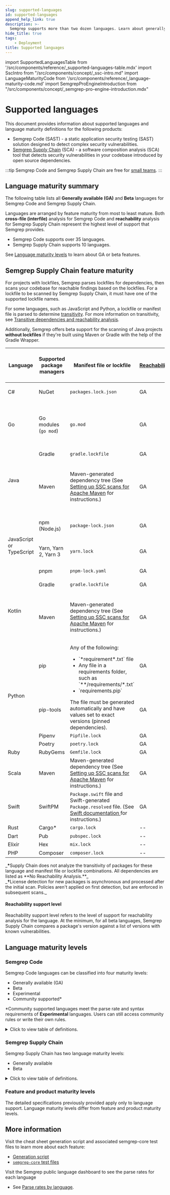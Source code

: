 ```yaml
---
slug: supported-languages
id: supported-languages
append_help_link: true
description: >-
  Semgrep supports more than two dozen languages. Learn about generally available, beta, and experimentally supported languages.
hide_title: true
tags:
    - Deployment
title: Supported languages
---
```


import SupportedLanguagesTable from '/src/components/reference/_supported-languages-table.mdx'
import SscIntro from "/src/components/concept/_ssc-intro.md"
import LanguageMaturityCode from '/src/components/reference/_language-maturity-code.md'
import SemgrepProEngineIntroduction from "/src/components/concept/_semgrep-pro-engine-introduction.mdx"

# Supported languages

This document provides information about supported languages and language maturity definitions for the following products:

* Semgrep Code (SAST) - a static application security testing (SAST) solution designed to detect complex security vulnerabilities. 
* [Semgrep Supply Chain](#semgrep-supply-chain) (SCA) - a software composition analysis (SCA) tool that detects security vulnerabilities in your codebase introduced by open source dependencies.

:::tip
Semgrep Code and Semgrep Supply Chain are free for [small teams](https://semgrep.dev/pricing).
:::

## Language maturity summary

The following table lists all **Generally available (GA)** and **Beta** languages for Semgrep Code and Semgrep Supply Chain.

Languages are arranged by feature maturity from most to least mature. Both **cross-file (interfile)** analysis for Semgrep Code and **reachability** analysis for Semgrep Supply Chain represent the highest level of support that Semgrep provides.

<SupportedLanguagesTable />

- Semgrep Code supports over 35 languages.
- Semgrep Supply Chain supports 10 languages.

See [Language maturity levels](#language-maturity-levels) to learn about GA or beta features.

## Semgrep Supply Chain feature maturity

<SscIntro/>

For projects with lockfiles, Semgrep parses lockfiles for dependencies, then scans your codebase for reachable findings based on the lockfiles. For a lockfile to be scanned by Semgrep Supply Chain, it must have one of the supported lockfile names.

For some languages, such as JavaScript and Python, a lockfile or manifest file is parsed to determine [transitivity](/docs/semgrep-supply-chain/glossary/#transitive-or-indirect-dependency). For more information on transitivity, see [Transitive dependencies and reachability analysis](/docs/semgrep-supply-chain/overview/#transitive-dependencies-and-reachability-analysis).

Additionally, Semgrep offers beta support for the scanning of Java projects **without lockfiles** if they're built using Maven or Gradle with the help of the Gradle Wrapper.

<div class="language-support-table">

<table>
<thead><tr>
    <th>Language</th>
    <th>Supported package managers</th>
    <th>Manifest file or lockfile</th>
    <th><a href="#reachability-support-level">Reachability</a></th>
    <th>License detection support</th>
    <th>Period of reachability rule coverage for CVEs/GHSAs</th>
</tr></thead>
<tbody>
<tr>
   <td>C#</td>
   <td>NuGet</td>
   <td><code>packages.lock.json</code></td>
   <td style={{"text-align": "center"}}>GA</td>
   <td>✅</td>
   <td rowspan="2">80% of all critical severity CVEs since 2017 and 100% of critical and high severity CVEs since May 2022</td>
</tr>
<tr>
   <td>Go</td>
   <td>Go modules (<code>go mod</code>)</td>
   <td><code>go.mod</code></td>
   <td style={{"text-align": "center"}}>GA</td>
   <td>✅</td>
  </tr>
<tr rowspan="2">
   <td rowspan="2">Java</td>
   <td>Gradle</td>
   <td><code>gradle.lockfile</code></td>
   <td style={{"text-align": "center"}}>GA</td>
   <td>✅</td>
   <td rowspan="2">80% of all critical severity CVEs since 2017 and 100% of critical and high severity CVEs since May 2022</td>
  </tr>
  <tr>
   <td>Maven</td>
   <td>Maven-generated dependency tree (See <a href="/docs/semgrep-supply-chain/setup-maven/">Setting up SSC scans for Apache Maven</a> for instructions.)</td>
   <td style={{"text-align": "center"}}>GA</td>
   <td>✅</td>
  </tr>
  <tr>
   <td rowspan="3">JavaScript or TypeScript</td>
   <td>npm (Node.js)</td>
   <td><code>package-lock.json</code></td>
   <td style={{"text-align": "center"}}>GA</td>
   <td>✅</td>
   <td rowspan="3">80% of all critical severity CVEs since 2017 and 100% of critical and high severity CVEs since May 2022</td>
  </tr>
  <tr>
   <td>Yarn, Yarn 2, Yarn 3</td>
   <td><code>yarn.lock</code></td>
   <td style={{"text-align": "center"}}>GA</td>
   <td>✅</td>
  </tr>
  <tr>
   <td>pnpm</td>
   <td><code>pnpm-lock.yaml</code></td>
   <td style={{"text-align": "center"}}>GA</td>
   <td>✅</td>
  </tr>
  <tr>
   <td rowspan="2">Kotlin</td>
   <td>Gradle</td>
   <td><code>gradle.lockfile</code></td>
   <td style={{"text-align": "center"}}>GA</td>
   <td>✅</td>
   <td rowspan="2">80% of all critical severity CVEs since 2017 and 100% of critical and high severity CVEs since May 2022</td>
</tr>
<tr>
   <td>Maven</td>
   <td>Maven-generated dependency tree (See <a href="/docs/semgrep-supply-chain/setup-maven/">Setting up SSC scans for Apache Maven</a> for instructions.)</td>
   <td style={{"text-align": "center"}}>GA</td>
   <td>✅</td>
</tr>
  <tr>
   <td rowspan="4">Python</td>
   <td>pip</td>
   <td rowspan="2">Any of the following: <ul><li>`*requirement*.txt` file</li><li>Any file in a requirements folder, such as `**/requirements/*.txt`</li><li>`requirements.pip`</li></ul> The file must be generated automatically and have values set to exact versions (pinned dependencies).</td>
   <td style={{"text-align": "center"}}>GA</td>
   <td rowspan="4">(PyPI only)</td>
   <td rowspan="4">80% of all critical severity CVEs since 2017 and 100% of critical and high severity CVEs since May 2022</td>
  </tr>
  <tr>
   <td>pip-tools</td>
   <td style={{"text-align": "center"}}>GA</td>
  </tr>
  <tr>
   <td>Pipenv</td>
   <td><code>Pipfile.lock</code></td>
   <td style={{"text-align": "center"}}>GA</td>
  </tr>
  <tr>
   <td>Poetry</td>
   <td><code>poetry.lock</code></td>
   <td style={{"text-align": "center"}}>GA</td>
  </tr>
  <tr>
   <td>Ruby</td>
   <td>RubyGems</td>
   <td><code>Gemfile.lock</code></td>
   <td style={{"text-align": "center"}}>GA</td>
   <td>✅</td>
   <td rowspan="3">80% of all critical severity CVEs since 2017 and 100% of critical and high severity CVEs since May 2022</td>
  </tr>
<tr>
   <td>Scala</td>
   <td>Maven</td>
   <td>Maven-generated dependency tree (See <a href="/docs/semgrep-supply-chain/setup-maven/">Setting up SSC scans for Apache Maven</a> for instructions.)</td>
   <td style={{"text-align": "center"}}>GA</td>
   <td>✅</td>
</tr>
<tr>
   <td>Swift</td>
   <td>SwiftPM</td>
   <td><code>Package.swift</code> file and Swift-generated <code>Package.resolved</code> file. (See <a href="https://www.swift.org/documentation/package-manager/">Swift documentation </a> for instructions.)</td>
   <td style={{"text-align": "center"}}>GA</td>
   <td>✅<strong>†</strong></td>
</tr>
  <tr>
   <td>Rust</td>
   <td>Cargo*</td>
   <td><code>cargo.lock</code></td>
   <td style={{"text-align": "center"}}>--</td>
   <td>✅</td>
   <td rowspan="4">Not applicable due to reachability support level</td>
</tr>
<tr>
   <td>Dart</td>
   <td>Pub</td>
   <td><code>pubspec.lock</code></td>
   <td style={{"text-align": "center"}}>--</td>
   <td>--</td>
</tr>
<tr>
   <td>Elixir</td>
   <td>Hex</td>
   <td><code>mix.lock</code></td>
   <td style={{"text-align": "center"}}>--</td>
   <td>--</td>
</tr>
<tr>
   <td>PHP</td>
   <td>Composer</td>
   <td><code>composer.lock</code></td>
   <td style={{"text-align": "center"}}>--</td>
   <td>--</td>
</tr>
  </tbody>
</table>
</div>
_<strong>*</strong>Supply Chain does not analyze the transitivity of packages for these language and manifest file or lockfile combinations. All dependencies are listed as **No Reachability Analysis.**_<br />
_<strong>†</strong>License detection for new packages is asynchronous and processed after the initial scan. Policies aren't applied on first detection, but are enforced in subsequent scans._

#### Reachability support level

Reachability support level refers to the level of support for reachability analysis for the language. At the minimum, for all beta languages, Semgrep Supply Chain compares a package's version against a list of versions with known vulnerabilities.

## Language maturity levels

### Semgrep Code

Semgrep Code languages can be classified into four maturity levels:

* Generally available (GA)
* Beta
* Experimental
* Community supported\*

\*Community supported languages meet the parse rate and syntax requirements of **Experimental** languages. Users can still access community rules or write their own rules.

<details>
<summary>Click to view table of definitions.</summary>

<LanguageMaturityCode />

</details>

### Semgrep Supply Chain

Semgrep Supply Chain has two language maturity levels:

* Generally available
* Beta


<details>
<summary>Click to view table of definitions.</summary>

<table>
  <tr>
   <td><strong>Feature</strong></td>
   <td><strong>Generally available</strong></td>
   <td><strong>Beta</strong></td>
  </tr>
  <tr>
   <td>Number of reachability rules</td>
   <td>10+</td>
   <td>No required number</td>
  </tr>
  <tr>
   <td>Semgrep, Inc. rule-writing support</td>
   <td>Quickly release new rules for all critical and high vulnerabilities based on the latest <a href="https://nvd.nist.gov/vuln">security advisories</a>.</td>
   <td>No commitment for new rules based on the latest security advisories.</td>
  </tr>
  <tr>
   <td>Semgrep CE <a href='/supported-languages#semgrep-oss-language-support'>language support</a></td>
   <td>Semgrep CE support is GA.</td>
   <td>Semgrep CE support is at least Beta.</td>
  </tr>
</table>

</details>

### Feature and product maturity levels

The detailed specifications previously provided apply only to language support. Language maturity levels differ from feature and product maturity levels.

## More information
Visit the cheat sheet generation script and associated semgrep-core test files to learn more about each feature:
* [Generation script](https://github.com/semgrep/semgrep/blob/develop/scripts/generate_cheatsheet.py)
* [`semgrep-core` test files](https://github.com/semgrep/semgrep/tree/develop/tests)

Visit the Semgrep public language dashboard to see the parse rates for each language
* See [Parse rates by language](https://dashboard.semgrep.dev/).

<!-- coupling: If you modify the features in the levels below, change also
     /semgrep/blob/develop/tests/Test.ml and its maturity level regression testing code.
-->
